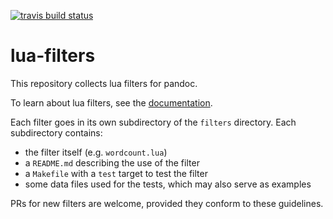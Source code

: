 [![travis build
status](https://img.shields.io/travis/pandoc/lua-filters/master.svg?label=travis+build)](https://travis-ci.org/pandoc/lua-filters)

# lua-filters

This repository collects lua filters for pandoc.

To learn about lua filters, see the
[documentation](http://pandoc.org/lua-filters.html).

Each filter goes in its own subdirectory of the `filters`
directory.  Each subdirectory contains:

- the filter itself (e.g. `wordcount.lua`)
- a `README.md` describing the use of the filter
- a `Makefile` with a `test` target to test the filter
- some data files used for the tests, which may also serve
  as examples

PRs for new filters are welcome, provided they conform to
these guidelines.

